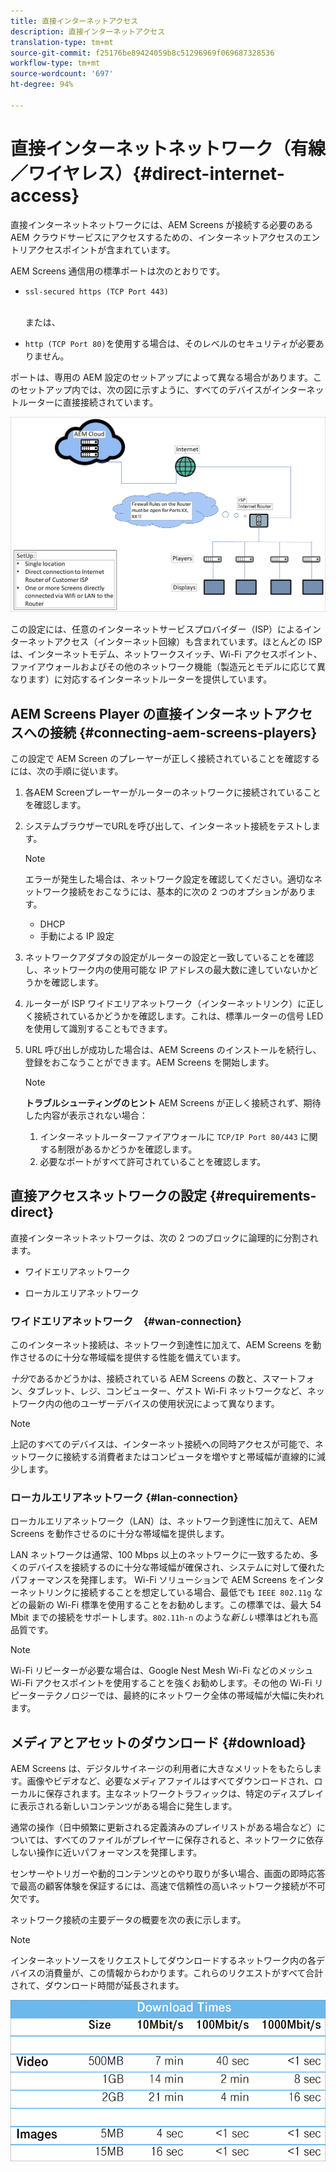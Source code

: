 ```yaml
---
title: 直接インターネットアクセス
description: 直接インターネットアクセス
translation-type: tm+mt
source-git-commit: f25176be89424059b8c51296969f069687328536
workflow-type: tm+mt
source-wordcount: '697'
ht-degree: 94%

---
```



# 直接インターネットネットワーク（有線／ワイヤレス）{#direct-internet-access}

直接インターネットネットワークには、AEM Screens が接続する必要のある AEM クラウドサービスにアクセスするための、インターネットアクセスのエントリアクセスポイントが含まれています。

AEM Screens 通信用の標準ポートは次のとおりです。
* `ssl-secured https (TCP Port 443)`

   <br>または、</br>

* `http (TCP Port 80)`を使用する場合は、そのレベルのセキュリティが必要ありません。

ポートは、専用の AEM 設定のセットアップによって異なる場合があります。このセットアップ内では、次の図に示すように、すべてのデバイスがインターネットルーターに直接接続されています。

![](/help/assets/direct-access-2.png)

この設定には、任意のインターネットサービスプロバイダー（ISP）によるインターネットアクセス（インターネット回線）も含まれています。ほとんどの ISP は、インターネットモデム、ネットワークスイッチ、Wi-Fi アクセスポイント、ファイアウォールおよびその他のネットワーク機能（製造元とモデルに応じて異なります）に対応するインターネットルーターを提供しています。

## AEM Screens Player の直接インターネットアクセスへの接続 {#connecting-aem-screens-players}

この設定で AEM Screen のプレーヤーが正しく接続されていることを確認するには、次の手順に従います。

1. 各AEM Screenプレーヤーがルーターのネットワークに接続されていることを確認します。
1. システムブラウザーでURLを呼び出して、インターネット接続をテストします。

   >[!NOTE]
   >エラーが発生した場合は、ネットワーク設定を確認してください。適切なネットワーク接続をおこなうには、基本的に次の 2 つのオプションがあります。
   >* DHCP
   >* 手動による IP 設定


1. ネットワークアダプタの設定がルーターの設定と一致していることを確認し、ネットワーク内の使用可能な IP アドレスの最大数に達していないかどうかを確認します。

1. ルーターが ISP ワイドエリアネットワーク（インターネットリンク）に正しく接続されているかどうかを確認します。これは、標準ルーターの信号 LED を使用して識別することもできます。
1. URL 呼び出しが成功した場合は、AEM Screens のインストールを続行し、登録をおこなうことができます。AEM Screens を開始します。

   >[!NOTE]
   >**トラブルシューティングのヒント**
   >AEM Screens が正しく接続されず、期待した内容が表示されない場合：
   >
   >1. インターネットルーターファイアウォールに `TCP/IP Port 80/443` に関する制限があるかどうかを確認します。
   >1. 必要なポートがすべて許可されていることを確認します。


## 直接アクセスネットワークの設定 {#requirements-direct}

直接インターネットネットワークは、次の 2 つのブロックに論理的に分割されます。

* ワイドエリアネットワーク

* ローカルエリアネットワーク

### ワイドエリアネットワーク　{#wan-connection}

このインターネット接続は、ネットワーク到達性に加えて、AEM Screens を動作させるのに十分な帯域幅を提供する性能を備えています。

*十分*&#x200B;であるかどうかは、接続されている AEM Screens の数と、スマートフォン、タブレット、レジ、コンピューター、ゲスト Wi-Fi ネットワークなど、ネットワーク内の他のユーザーデバイスの使用状況によって異なります。

>[!NOTE]
>
>上記のすべてのデバイスは、インターネット接続への同時アクセスが可能で、ネットワークに接続する消費者またはコンピュータを増やすと帯域幅が直線的に減少します。

### ローカルエリアネットワーク {#lan-connection}

ローカルエリアネットワーク（LAN）は、ネットワーク到達性に加えて、AEM Screens を動作させるのに十分な帯域幅を提供します。

LAN ネットワークは通常、100 Mbps 以上のネットワークに一致するため、多くのデバイスを接続するのに十分な帯域幅が確保され、システムに対して優れたパフォーマンスを発揮します。
Wi-Fi ソリューションで AEM Screens をインターネットリンクに接続することを想定している場合、最低でも `IEEE 802.11g` などの最新の Wi-Fi 標準を使用することをお勧めします。この標準では、最大 54 Mbit までの接続をサポートします。`802.11h-n` のような&#x200B;*新しい*&#x200B;標準はどれも高品質です。

>[!NOTE]
>
>Wi-Fi リピーターが必要な場合は、Google Nest Mesh Wi-Fi などのメッシュ Wi-Fi アクセスポイントを使用することを強くお勧めします。その他の Wi-Fi リピーターテクノロジーでは、最終的にネットワーク全体の帯域幅が大幅に失われます。

## メディアとアセットのダウンロード {#download}

AEM Screens は、デジタルサイネージの利用者に大きなメリットをもたらします。画像やビデオなど、必要なメディアファイルはすべてダウンロードされ、ローカルに保存されます。主なネットワークトラフィックは、特定のディスプレイに表示される新しいコンテンツがある場合に発生します。

通常の操作（日中頻繁に更新される定義済みのプレイリストがある場合など）については、すべてのファイルがプレイヤーに保存されると、ネットワークに依存しない操作に近いパフォーマンスを発揮します。

センサーやトリガーや動的コンテンツとのやり取りが多い場合、画面の即時応答で最高の顧客体験を保証するには、高速で信頼性の高いネットワーク接続が不可欠です。

ネットワーク接続の主要データの概要を次の表に示します。

>[!NOTE]
>
>インターネットソースをリクエストしてダウンロードするネットワーク内の各デバイスの消費量が、この情報からわかります。これらのリクエストがすべて合計されて、ダウンロード時間が延長されます。

![](/help/assets/download-times-direct.png)

